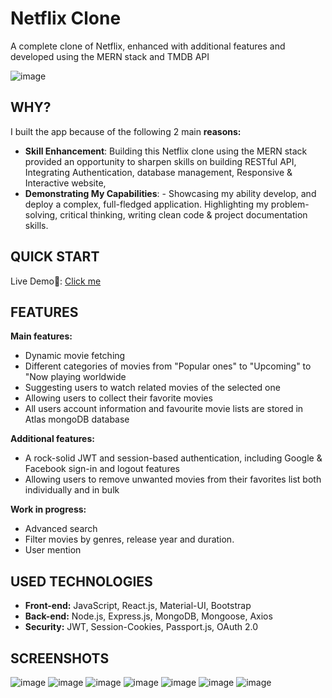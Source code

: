 # Netflix Clone

A complete clone of Netflix, enhanced with additional features and developed using the MERN stack and TMDB API

![image](https://github.com/dagmfre/Netflix/assets/96683816/6949ddb6-f6b1-4c9b-9e2b-5c8784623c3f)


## WHY?
I built the app because of the following 2 main **reasons:**
- **Skill Enhancement**: Building this Netflix clone using the MERN stack provided an opportunity to sharpen skills on building RESTful API, Integrating Authentication, database management, Responsive & Interactive website, 
- **Demonstrating My Capabilities**: -  Showcasing my ability develop, and deploy a complex, full-fledged application. Highlighting my problem-solving, critical thinking, writing clean code & project documentation skills.

## QUICK START
 Live Demo🔗: [Click me](https://netflix-app-clonee.vercel.app/)

##  FEATURES
**Main features:**
- Dynamic movie fetching
- Different categories of movies from "Popular ones" to "Upcoming" to "Now playing worldwide  
- Suggesting users to watch related movies of the selected one
- Allowing users to collect their favorite movies
- All users account information and favourite movie lists are stored in Atlas mongoDB database

**Additional features:**  
- A rock-solid JWT and session-based authentication, including Google & Facebook sign-in and logout features  
- Allowing users to remove unwanted movies from their favorites list both individually and in bulk

**Work in progress:**
- Advanced search
- Filter movies by genres, release year and duration.
- User mention

## USED TECHNOLOGIES

- **Front-end:** JavaScript, React.js, Material-UI, Bootstrap
- **Back-end:** Node.js, Express.js, MongoDB, Mongoose, Axios
- **Security:** JWT, Session-Cookies, Passport.js, OAuth 2.0
## SCREENSHOTS
![image](https://github.com/dagmfre/Netflix/assets/96683816/f0ed5e9e-04cd-43b7-8239-9cb5d61492a5)
![image](https://github.com/dagmfre/Netflix/assets/96683816/716526da-4708-46ba-9d05-b79894eaa6e5)
![image](https://github.com/dagmfre/Netflix/assets/96683816/2fbe4f0d-75bb-4410-a5c8-8dd168fbdf66)
![image](https://github.com/dagmfre/Netflix/assets/96683816/6e1f05d5-550a-4e8a-a030-e0ea1e86c89e)
![image](https://github.com/dagmfre/Netflix/assets/96683816/8490ce97-6646-49a3-8ca4-9ea5c96c8f7f)
![image](https://github.com/dagmfre/Netflix/assets/96683816/ce3821aa-96b6-4e54-9af7-3e6bd8919747)
![image](https://github.com/dagmfre/Netflix/assets/96683816/9b89e346-e509-484d-b976-43d29d918cfd)

